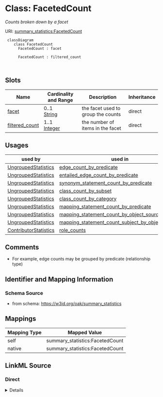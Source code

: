 # Class: FacetedCount


_Counts broken down by a facet_





URI: [summary_statistics:FacetedCount](https://w3id.org/oaklib/summary_statistics.FacetedCount)




```{mermaid}
 classDiagram
    class FacetedCount
      FacetedCount : facet
        
      FacetedCount : filtered_count
        
      
```




<!-- no inheritance hierarchy -->


## Slots

| Name | Cardinality and Range | Description | Inheritance |
| ---  | --- | --- | --- |
| [facet](facet.md) | 0..1 <br/> [String](String.md) | the facet used to group the counts | direct |
| [filtered_count](filtered_count.md) | 1..1 <br/> [Integer](Integer.md) | the number of items in the facet | direct |





## Usages

| used by | used in | type | used |
| ---  | --- | --- | --- |
| [UngroupedStatistics](UngroupedStatistics.md) | [edge_count_by_predicate](edge_count_by_predicate.md) | range | [FacetedCount](FacetedCount.md) |
| [UngroupedStatistics](UngroupedStatistics.md) | [entailed_edge_count_by_predicate](entailed_edge_count_by_predicate.md) | range | [FacetedCount](FacetedCount.md) |
| [UngroupedStatistics](UngroupedStatistics.md) | [synonym_statement_count_by_predicate](synonym_statement_count_by_predicate.md) | range | [FacetedCount](FacetedCount.md) |
| [UngroupedStatistics](UngroupedStatistics.md) | [class_count_by_subset](class_count_by_subset.md) | range | [FacetedCount](FacetedCount.md) |
| [UngroupedStatistics](UngroupedStatistics.md) | [class_count_by_category](class_count_by_category.md) | range | [FacetedCount](FacetedCount.md) |
| [UngroupedStatistics](UngroupedStatistics.md) | [mapping_statement_count_by_predicate](mapping_statement_count_by_predicate.md) | range | [FacetedCount](FacetedCount.md) |
| [UngroupedStatistics](UngroupedStatistics.md) | [mapping_statement_count_by_object_source](mapping_statement_count_by_object_source.md) | range | [FacetedCount](FacetedCount.md) |
| [UngroupedStatistics](UngroupedStatistics.md) | [mapping_statement_count_subject_by_object_source](mapping_statement_count_subject_by_object_source.md) | range | [FacetedCount](FacetedCount.md) |
| [ContributorStatistics](ContributorStatistics.md) | [role_counts](role_counts.md) | range | [FacetedCount](FacetedCount.md) |






## Comments

* For example, edge counts may be grouped by predicate (relationship type)

## Identifier and Mapping Information







### Schema Source


* from schema: https://w3id.org/oak/summary_statistics





## Mappings

| Mapping Type | Mapped Value |
| ---  | ---  |
| self | summary_statistics:FacetedCount |
| native | summary_statistics:FacetedCount |





## LinkML Source

<!-- TODO: investigate https://stackoverflow.com/questions/37606292/how-to-create-tabbed-code-blocks-in-mkdocs-or-sphinx -->

### Direct

<details>
```yaml
name: FacetedCount
description: Counts broken down by a facet
comments:
- For example, edge counts may be grouped by predicate (relationship type)
from_schema: https://w3id.org/oak/summary_statistics
attributes:
  facet:
    name: facet
    description: the facet used to group the counts
    from_schema: https://w3id.org/oak/summary_statistics
    rank: 1000
    key: true
    domain_of:
    - FacetedCount
    - ChangeTypeStatistic
    required: true
  filtered_count:
    name: filtered_count
    description: the number of items in the facet
    from_schema: https://w3id.org/oak/summary_statistics
    rank: 1000
    domain_of:
    - FacetedCount
    - ChangeTypeStatistic
    range: integer
    required: true

```
</details>

### Induced

<details>
```yaml
name: FacetedCount
description: Counts broken down by a facet
comments:
- For example, edge counts may be grouped by predicate (relationship type)
from_schema: https://w3id.org/oak/summary_statistics
attributes:
  facet:
    name: facet
    description: the facet used to group the counts
    from_schema: https://w3id.org/oak/summary_statistics
    rank: 1000
    key: true
    alias: facet
    owner: FacetedCount
    domain_of:
    - FacetedCount
    - ChangeTypeStatistic
    range: string
    required: true
  filtered_count:
    name: filtered_count
    description: the number of items in the facet
    from_schema: https://w3id.org/oak/summary_statistics
    rank: 1000
    alias: filtered_count
    owner: FacetedCount
    domain_of:
    - FacetedCount
    - ChangeTypeStatistic
    range: integer
    required: true

```
</details>